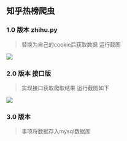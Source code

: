 ## 知乎热榜爬虫

### 1.0 版本 zhihu.py
> 替换为自己的cookie后获取数据
> 运行截图

![](https://ws1.sinaimg.cn/large/006tKfTcly1g0eden0wl4j311g0bcjyw.jpg)

### 2.0 版本 接口版

> 实现接口获取爬取结果
> 运行截图如下

![](https://ws3.sinaimg.cn/large/006tKfTcly1g0fj20b185j313v0kptp8.jpg)

### 3.0 版本

> 事项将数据存入mysql数据库